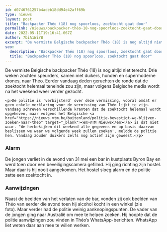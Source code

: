 ```yaml
---
id: d0746761257b4adeb18dd94e42aff69b
type: nieuws
layout: post
title: "Backpacker Théo (18) nog spoorloos, zoektocht gaat door"
permalink: /nieuws/backpacker-théo-18-nog-spoorloos-zoektocht-gaat-door/
date: 2022-05-11T19:16:41.067Z
author: 7biA1WiYB
excerpt: "De vermiste Belgische backpacker Théo (18) is nog altijd niet terecht. Drie weken zochten speurders, samen met duikers, honden en supermoderne drones, naar Théo. Eerder vandaag deden geruchten de ronde dat de zoektocht helemaal teneinde zou zijn, maar volgens Belgische media wordt na het weekend weer verder gezocht.  "
seo:
  description: "Backpacker Théo (18) nog spoorloos, zoektocht gaat door"
  title: "Backpacker Théo (18) nog spoorloos, zoektocht gaat door"
---
```

De vermiste Belgische backpacker Théo (18) is nog altijd niet terecht. Drie weken zochten speurders, samen met duikers, honden en supermoderne drones, naar Théo. Eerder vandaag deden geruchten de ronde dat de zoektocht helemaal teneinde zou zijn, maar volgens Belgische media wordt na het weekend weer verder gezocht.  

    <p>De politie is 'verbijsterd’ over deze vermissing, vooral omdat er geen enkele verklaring voor de vermissing van Théo lijkt te zijn. Vandaag schreven verschillende kranten dat de zoektocht helemaal wordt opgeheven, maar volgens het Belgische <a href="https://nieuws.vtm.be/buitenland/politie-bevestigt-we-blijven-zoeken-naar-theo" target="_blank"><em>VTM Nieuws</em></a> is dat niet waar. 'We herbekijken dit weekend alle gegevens en op basis daarvan beslissen we waar we volgende week zullen zoeken', meldde de politie hen. Vandaag zouden duikers zelfs nog actief zijn geweest.</p>
<h3>Alarm</h3>
<p>De jongen verliet in de avond van 31 mei een bar in kustplaats Byron Bay en werd toen door een beveiligingscamera gefilmd. Hij ging richting zijn hostel. Maar daar is hij nooit aangekomen. Het hostel sloeg alarm en de politie zette een zoektocht in.</p>
<h3>Aanwijzingen</h3>
<p>Naast de beelden van het verlaten van de bar, vonden zij ook beelden van Théo van eerder die avond toen hij alcohol kocht in een winkel (zie foto). Maar verder had de politie weinig aanknopingspunten. De vader van de jongen ging naar Australië om mee te helpen zoeken. Hij hoopte dat de politie aanwijzingen zou vinden in Théo’s WhatsApp-berichten. WhatsApp liet weten daar aan mee te willen werken.</p>  
